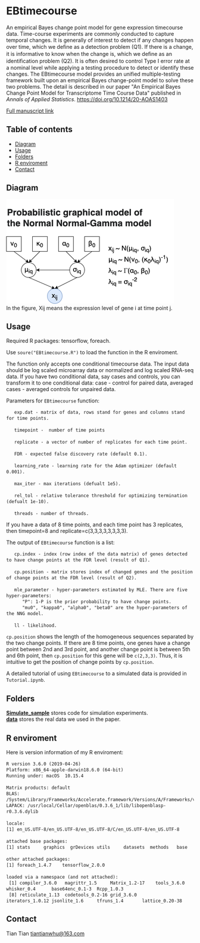 # EBtimecourse

An empirical Bayes change point model for gene expression timecourse data. Time-course experiments are commonly conducted to capture temporal changes. It is generally of interest to detect if any changes happen over time, which we deﬁne as a detection problem (Q1). If there is a change, it is informative to know when the change is, which we deﬁne as an identiﬁcation problem (Q2). It is often desired to control Type I error rate at a nominal level while applying a testing procedure to detect or identify these changes. The EBtimecourse model provides an unified multiple-testing framework built upon an empirical Bayes change-point model to solve these two problems. The detail is described in our paper "An Empirical Bayes Change Point Model for Transcriptome Time Course Data" published in *Annals of Applied Statistics*. https://doi.org/10.1214/20-AOAS1403

[Full manuscript link](https://www.researchgate.net/publication/350339434_An_empirical_Bayes_change-point_model_for_transcriptome_time-course_data)

## Table of contents
- [Diagram](#diagram)
- [Usage](#usage)
- [Folders](#folders)
- [R enviroment](#enviroment)
- [Contact](#contact)

## <a name="diagram"></a>Diagram
![alt text](https://github.com/ttgump/EBtimecourse/blob/master/Diagram.png?raw=True)<br/>
In the figure, Xij means the expression level of gene i at time point j.

## <a name="usage"></a>Usage
Required R packages: tensorflow, foreach.

Use ```soure("EBtimecourse.R")``` to load the function in the R enviroment.

The function only accepts one conditional timecourse data. The input data should be log scaled microarray data or normalized and log scaled RNA-seq data. If you have two conditional data, say cases and controls, you can transform it to one conditional data: case - control for paired data, averaged cases - averaged controls for unpaired data.

Parameters for `EBtimecourse` function:
```
   exp.dat - matrix of data, rows stand for genes and columns stand for time points.

   timepoint -  number of time points

   replicate - a vector of number of replicates for each time point.

   FDR - expected false discovery rate (default 0.1).

   learning_rate - learning rate for the Adam optimizer (default 0.001).

   max_iter - max iterations (defualt 1e5).

   rel_tol - relative tolerance threshold for optimizing termination (defualt 1e-10).

   threads - number of threads.
```

If you have a data of 8 time points, and each time point has 3 replicates, then timepoint=8 and replicate=c(3,3,3,3,3,3,3,3).

The output of `EBtimecourse` function is a list:
```
   cp.index - index (row index of the data matrix) of genes detected to have change points at the FDR level (result of Q1).
   
   cp.position - matrix stores index of changed genes and the position of change points at the FDR level (result of Q2).
   
   mle_parameter - hyper-parameters estimated by MLE. There are five hyper-parameters:
      "P": 1-P is the prior probability to have change points. 
      "mu0", "kappa0", "alpha0", "beta0" are the hyper-parameters of the NNG model.
   
   ll - likelihood.
```

`cp.position` shows the length of the homogeneous sequences separated by the two change points. If there are 8 time points, one genes have a change point between 2nd and 3rd point, and another change point is between 5th and 6th point, then `cp.position` for this gene will be `c(2,3,3)`. Thus, it is intuitive to get the position of change points by `cp.position`.

A detailed tutorial of using `EBtimecourse` to a simulated data is provided in `Tutorial.ipynb`.

## <a name="folders"></a>Folders

**[Simulate_sample](https://github.com/ttgump/EBtimecourse/tree/master/Simulation_samples)** stores code for simulation experiments.<br/>
**[data](https://github.com/ttgump/EBtimecourse/tree/master/data)** stores the real data we used in the paper.

## <a name="enviroment"></a>R enviroment
Here is version information of my R enviroment:

```
R version 3.6.0 (2019-04-26)
Platform: x86_64-apple-darwin18.6.0 (64-bit)
Running under: macOS  10.15.4

Matrix products: default
BLAS:   /System/Library/Frameworks/Accelerate.framework/Versions/A/Frameworks/vecLib.framework/Versions/A/libBLAS.dylib
LAPACK: /usr/local/Cellar/openblas/0.3.6_1/lib/libopenblasp-r0.3.6.dylib

locale:
[1] en_US.UTF-8/en_US.UTF-8/en_US.UTF-8/C/en_US.UTF-8/en_US.UTF-8

attached base packages:
[1] stats     graphics  grDevices utils     datasets  methods   base     

other attached packages:
[1] foreach_1.4.7    tensorflow_2.0.0

loaded via a namespace (and not attached):
 [1] compiler_3.6.0   magrittr_1.5     Matrix_1.2-17    tools_3.6.0      whisker_0.4      base64enc_0.1-3  Rcpp_1.0.3      
 [8] reticulate_1.13  codetools_0.2-16 grid_3.6.0       iterators_1.0.12 jsonlite_1.6     tfruns_1.4       lattice_0.20-38 
```

## <a name="contact"></a>Contact
Tian Tian tiantianwhu@163.com
